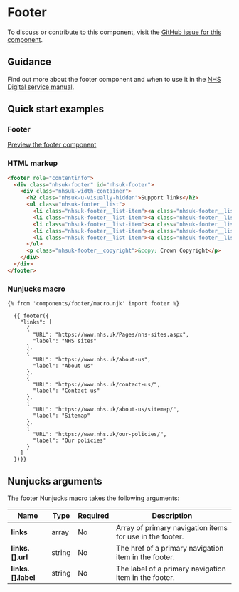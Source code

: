 # Footer

To discuss or contribute to this component, visit the [GitHub issue for this component](https://github.com/nhsuk/nhsuk-frontend/issues/168).

## Guidance
Find out more about the footer component and when to use it in the [NHS Digital service manual](https://beta.nhs.uk/service-manual/patterns/footer/).

## Quick start examples

### Footer

[Preview the footer component](https://nhsuk.github.io/nhsuk-frontend/components/footer/index.html)

### HTML markup

```html
<footer role="contentinfo">
  <div class="nhsuk-footer" id="nhsuk-footer">
    <div class="nhsuk-width-container">
      <h2 class="nhsuk-u-visually-hidden">Support links</h2>
      <ul class="nhsuk-footer__list">
        <li class="nhsuk-footer__list-item"><a class="nhsuk-footer__list-item-link" href="https://www.nhs.uk/Pages/nhs-sites.aspx">NHS sites</a></li>
        <li class="nhsuk-footer__list-item"><a class="nhsuk-footer__list-item-link" href="https://www.nhs.uk/about-us">About us</a></li>
        <li class="nhsuk-footer__list-item"><a class="nhsuk-footer__list-item-link" href="https://www.nhs.uk/contact-us/">Contact us</a></li>
        <li class="nhsuk-footer__list-item"><a class="nhsuk-footer__list-item-link" href="https://www.nhs.uk/about-us/sitemap/">Sitemap</a></li>
        <li class="nhsuk-footer__list-item"><a class="nhsuk-footer__list-item-link" href="https://www.nhs.uk/our-policies/">Our policies</a></li>
      </ul>
      <p class="nhsuk-footer__copyright">&copy; Crown Copyright</p>
    </div>
  </div>
</footer>
```

### Nunjucks macro

```
{% from 'components/footer/macro.njk' import footer %}

  {{ footer({
    "links": [
      {
        "URL": "https://www.nhs.uk/Pages/nhs-sites.aspx",
        "label": "NHS sites"
      },
      {
        "URL": "https://www.nhs.uk/about-us",
        "label": "About us"
      },
      {
        "URL": "https://www.nhs.uk/contact-us/",
        "label": "Contact us"
      },
      {
        "URL": "https://www.nhs.uk/about-us/sitemap/",
        "label": "Sitemap"
      },
      {
        "URL": "https://www.nhs.uk/our-policies/",
        "label": "Our policies"
      }
    ]
  })}}
```
## Nunjucks arguments

The footer Nunjucks macro takes the following arguments:

| Name                         | Type     | Required  | Description  |
| -----------------------------|----------|-----------|--------------|
| **links**             | array    | No        | Array of primary navigation items for use in the footer. |
| **links.[].url**      | string   | No        | The href of a primary navigation item in the footer. |
| **links.[].label**    | string   | No        | The label of a primary navigation item in the footer. |
